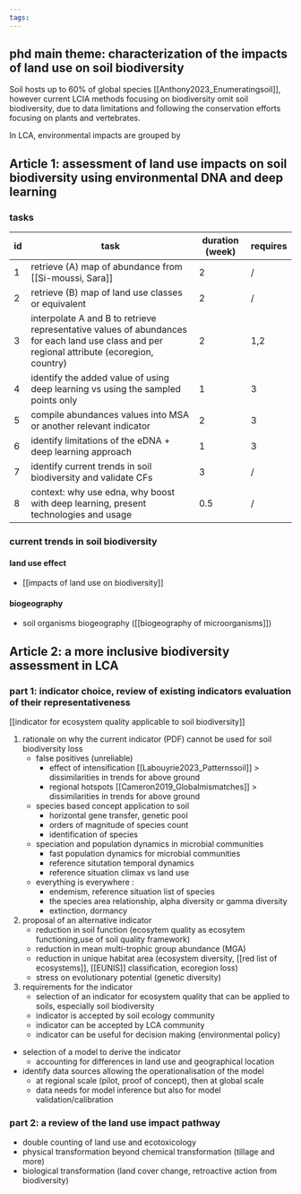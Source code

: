 ```yaml
---
tags:
---
```

## phd main theme: characterization of the impacts of land use on soil biodiversity
Soil hosts up to 60% of global species [[Anthony2023_Enumeratingsoil]], however current LCIA methods focusing on biodiversity omit soil biodiversity, due to data limitations and following the conservation efforts focusing on plants and vertebrates.

In LCA, environmental impacts are grouped by 
## Article 1: assessment of land use impacts on soil biodiversity using environmental DNA and deep learning

### tasks
| id  | task                                                                                                                                        | duration (week) | requires |
| --- | ------------------------------------------------------------------------------------------------------------------------------------------- | --------------- | -------- |
| 1   | retrieve (A) map of abundance from [[Si-moussi, Sara]]                                                                                      | 2               | /        |
| 2   | retrieve (B) map of land use classes or equivalent                                                                                          | 2               | /        |
| 3   | interpolate A and B to retrieve representative values of abundances for each land use class and per regional attribute (ecoregion, country) | 2               | 1,2      |
| 4   | identify the added value of using deep learning vs using the sampled points only                                                            | 1               | 3        |
| 5   | compile abundances values into MSA or another relevant indicator                                                                            | 2               | 3        |
| 6   | identify limitations of the eDNA + deep learning approach                                                                                   | 1               | 3        |
| 7   | identify current trends in soil biodiversity and validate CFs                                                                               | 3               | /        |
| 8   | context: why use edna, why boost with deep learning, present technologies and usage                                                         | 0.5             | /        |
### current trends in soil biodiversity
#### land use effect
- [[impacts of land use on biodiversity]]
#### biogeography
- soil organisms biogeography ([[biogeography of microorganisms]])
## Article 2: a more inclusive biodiversity assessment in LCA
### part 1: indicator choice, review of existing indicators evaluation of their representativeness
[[indicator for ecosystem quality applicable to soil biodiversity]]
1. rationale on why the current indicator (PDF) cannot be used for soil biodiversity loss
	- false positives (unreliable)
		- effect of intensification [[Labouyrie2023_Patternssoil]] > dissimilarities in trends for above ground
		- regional hotspots [[Cameron2019_Globalmismatches]] > dissimilarities in trends for above ground
	- species based concept application to soil
		- horizontal gene transfer, genetic pool
		- orders of magnitude of species count
		- identification of species
	- speciation and population dynamics in microbial communities
		- fast population dynamics for microbial communities
		- reference situtation temporal dynamics
		- reference situation climax vs land use
	- everything is everywhere : 
		- endemism, reference situation list of species
		- the species area relationship, alpha diversity or gamma diversity
		- extinction, dormancy
2. proposal of an alternative indicator
	- reduction in soil function (ecosytem quality as ecosytem functioning,use of soil quality framework)
	- reduction in mean multi-trophic group abundance (MGA)
	- reduction in unique habitat area (ecosystem diversity, [[red list of ecosystems]], [[EUNIS]] classification, ecoregion loss)
	- stress on evolutionary potential (genetic diversity)
3. requirements for the indicator
	- selection of an indicator for ecosystem quality that can be applied to soils, especially soil biodiversity
	- indicator is accepted by soil ecology community
	- indicator can be accepted by LCA community
	- indicator can be useful for decision making (environmental policy)
- selection of a model to derive the indicator
	- accounting for differences in land use and geographical location
- identify data sources allowing the operationalisation of the model
	- at regional scale (pilot, proof of concept), then at global scale
	- data needs for model inference but also for model validation/calibration
### part 2: a review of the land use impact pathway
- double counting of land use and ecotoxicology
- physical transformation beyond chemical transformation (tillage and more)
- biological transformation (land cover change, retroactive action from biodiversity)
